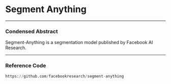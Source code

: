 # Segment Anything
---
### Condensed Abstract

Segment-Anything is a segmentation model published by Facebook AI Research.

---

### Reference Code


```py
https://github.com/facebookresearch/segment-anything
```
